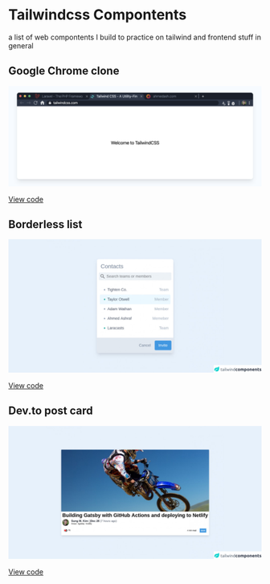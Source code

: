 # Tailwindcss Compontents

a list of web compontents I build to practice on tailwind and frontend stuff in general


## Google Chrome clone
<img src="screenshots/chrome-window.png">

[View code](chrome-window.html)


## Borderless list
<img src="screenshots/borderless-list.jpg">

[View code](borderless-list.html)


## Dev.to post card
<img src="screenshots/dev-to-postcard.jpg">

[View code](dev-to-post-card.html)